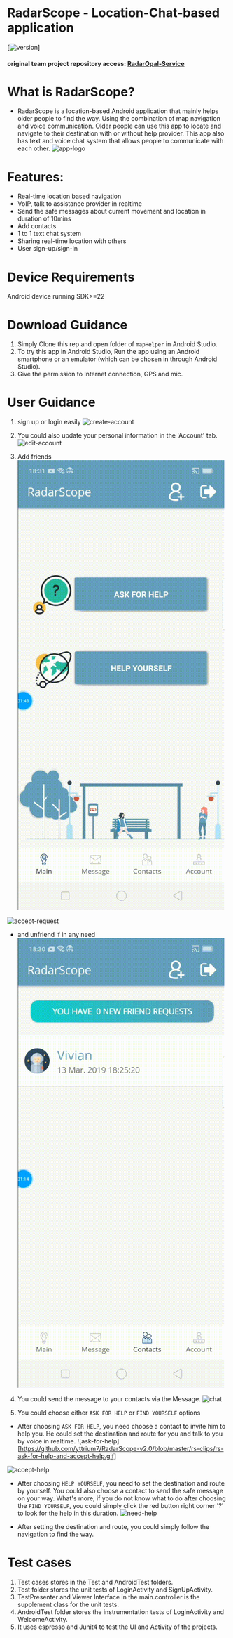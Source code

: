 
# RadarScope - Location-Chat-based application
[![version](https://img.shields.io/badge/modified-v2.0-green.svg)]
#### original team project repository access: [RadarOpal-Service](https://github.com/yttrium7/RadarOpal-Service)

# What is RadarScope?
- RadarScope is a location-based Android application that mainly helps older people to find the way. Using the combination of map navigation and voice communication. Older people can use this app to locate and navigate to their destination with or without help provider. This app also has text and voice chat system that allows people to communicate with each other.
![app-logo]()

# Features:
- Real-time location based navigation
- VoIP, talk to assistance provider in realtime
- Send the safe messages about current movement and location in duration of 10mins
- Add contacts
- 1 to 1 text chat system
- Sharing real-time location with others
- User sign-up/sign-in

# Device Requirements
Android device running SDK>=22


# Download Guidance
1. Simply Clone this rep and open folder of `mapHelper` in Android Studio.
2. To try this app in Android Studio, Run the app using an Android smartphone or an emulator (which can be chosen in through Android Studio).
3. Give the permission to Internet connection, GPS and mic.


# User Guidance
1. sign up or login easily
![create-account](https://github.com/yttrium7/RadarScope-v2.0/blob/master/rs-clips/rs-creat-account.gif)

2. You could also update your personal information in the 'Account' tab.
![edit-account](https://github.com/yttrium7/RadarScope-v2.0/blob/master/rs-clips/rs-4fragment-edit-account.gif)

3. Add friends
![add-friend](https://github.com/yttrium7/RadarScope-v2.0/blob/master/rs-clips/rs-send-friend-request-log-out.gif)

![accept-request](https://github.com/yttrium7/RadarScope-v2.0/blob/master/rs-clips/rs-accept-request.gif)

- and unfriend if in any need
![unfriend](https://github.com/yttrium7/RadarScope-v2.0/blob/master/rs-clips/rs-unfriend.gif)

4. You could send the message to your contacts via the Message.
![chat](https://github.com/yttrium7/RadarScope-v2.0/blob/master/rs-clips/rs-first-chat.gif)

5. You could choose either `ASK FOR HELP` or `FIND YOURSELF` options

 - After choosing `ASK FOR HELP`, you need choose a contact to invite him to help you. He could set the destination and route for you and talk to you by voice in realtime.
 ![ask-for-help][https://github.com/yttrium7/RadarScope-v2.0/blob/master/rs-clips/rs-ask-for-help-and-accept-help.gif]

 ![accept-help](https://github.com/yttrium7/RadarScope-v2.0/blob/master/rs-clips/rs-help-someone-to-find-way.gif)

 - After choosing `HELP YOURSELF`, you need to set the destination and route by yourself. You could also choose a contact to send the safe message on your way.
 What's more, if you do not know what to do after choosing the `FIND YOURSELF`, you could simply click the red button right corner '?' to look for the help in this duration.
 ![need-help](https://github.com/yttrium7/RadarScope-v2.0/blob/master/rs-clips/rs-need-help.gif)

 - After setting the destination and route, you could simply follow the navigation to find the way.
 
# Test cases
1. Test cases stores in the Test and AndroidTest folders.
2. Test folder stores the unit tests of LoginActivity and SignUpActivity.
3. TestPresenter and Viewer Interface in the main.controller is the supplement class for the unit tests.
4. AndroidTest folder stores the instrumentation tests of LoginActivity and WelcomeActivity.
5. It uses espresso and Junit4 to test the UI and Activity of the projects.
